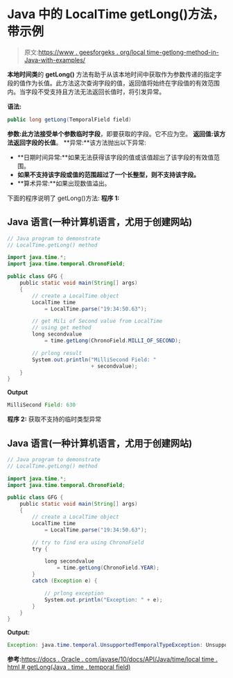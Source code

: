 # Java 中的 LocalTime getLong()方法，带示例

> 原文:[https://www . geesforgeks . org/local time-getlong-method-in-Java-with-examples/](https://www.geeksforgeeks.org/localtime-getlong-method-in-java-with-examples/)

**本地时间类**的 **getLong()** 方法有助于从该本地时间中获取作为参数传递的指定字段的值作为长值。此方法这次查询字段的值，返回值将始终在字段值的有效范围内。当字段不受支持且方法无法返回长值时，将引发异常。

**语法:**

```java
public long getLong(TemporalField field)
```

**参数:**此方法接受单个参数**临时字段**，即要获取的字段。它不应为空。
**返回值:**该方法返回字段的**长值**。
**异常:**该方法抛出以下异常:

*   **日期时间异常:**如果无法获得该字段的值或该值超出了该字段的有效值范围。
*   **如果不支持该字段或值的范围超过了一个长整型，则不支持该字段。**
*   **算术异常:**如果出现数值溢出。

下面的程序说明了 getLong()方法:
**程序 1:**

## Java 语言(一种计算机语言，尤用于创建网站)

```java
// Java program to demonstrate
// LocalTime.getLong() method

import java.time.*;
import java.time.temporal.ChronoField;

public class GFG {
    public static void main(String[] args)
    {
        // create a LocalTime object
        LocalTime time
            = LocalTime.parse("19:34:50.63");

        // get Mili of Second value from LocalTime
        // using get method
        long secondvalue
            = time.getLong(ChronoField.MILLI_OF_SECOND);

        // prlong result
        System.out.println("MilliSecond Field: "
                           + secondvalue);
    }
}
```

**Output**

```java
MilliSecond Field: 630
```

**程序 2:** 获取不支持的临时类型异常

## Java 语言(一种计算机语言，尤用于创建网站)

```java
// Java program to demonstrate
// LocalTime.getLong() method

import java.time.*;
import java.time.temporal.ChronoField;

public class GFG {
    public static void main(String[] args)
    {
        // create a LocalTime object
        LocalTime time
            = LocalTime.parse("19:34:50.63");

        // try to find era using ChronoField
        try {

            long secondvalue
                = time.getLong(ChronoField.YEAR);
        }
        catch (Exception e) {

            // prlong exception
            System.out.println("Exception: " + e);
        }
    }
}
```

**Output:** 

```java
Exception: java.time.temporal.UnsupportedTemporalTypeException: Unsupported field: Year
```

**参考:**[https://docs . Oracle . com/javase/10/docs/API/Java/time/local time . html # getLong(Java . time . temporal field)](https://docs.oracle.com/javase/10/docs/api/java/time/LocalTime.html#getLong(java.time.temporal.TemporalField))